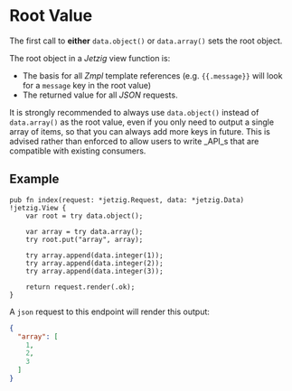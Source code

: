 # Root Value

The first call to **either** `data.object()` or `data.array()` sets the root object.

The root object in a _Jetzig_ view function is:

* The basis for all _Zmpl_ template references (e.g. `{{.message}}` will look for a `message` key in the root value)
* The returned value for all _JSON_ requests.

It is strongly recommended to always use `data.object()` instead of `data.array()` as the root value, even if you only need to output a single array of items, so that you can always add more keys in future. This is advised rather than enforced to allow users to write _API_s that are compatible with existing consumers.

## Example

```zig
pub fn index(request: *jetzig.Request, data: *jetzig.Data) !jetzig.View {
    var root = try data.object();

    var array = try data.array();
    try root.put("array", array);

    try array.append(data.integer(1));
    try array.append(data.integer(2));
    try array.append(data.integer(3));

    return request.render(.ok);
}
```

A `json` request to this endpoint will render this output:

```json
{
  "array": [
    1,
    2,
    3
  ]
}
```
